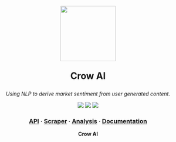 <p align="center">
  <img src="https://github.com/crowai/docs/logo.jpg" height=150px width=150px>
</p>

<p align="center" style="font-size: 25px; font-weight: bold;">
  Crow AI
</p>

<p align="center">
  <i>Using NLP to derive market sentiment from user generated content. </i>
</p>

<p align="center">
<img src="https://img.shields.io/github/workflow/status/crowai/api/Python%20Tests" />
<img src="https://img.shields.io/github/license/ikoide/crow">
<img src="https://img.shields.io/github/issues/ikoide/crow" />
</p>

<h3 align="center">  
  <a href="https://github.com/crowai/api">API</a>
  <span> · </span>
  <a href="https://github.com/crowai/scraper">Scraper</a>
  <span> · </span>
  <a href="https://github.com/crowai/analysis">Analysis</a>
  <span> · </span>
  <a href="https://github.com/crowai/documentation">Documentation</a>
</h3>
<p align="center"><b>Crow AI</b></p>